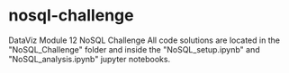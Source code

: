 # nosql-challenge
DataViz Module 12 NoSQL Challenge
    All code solutions are located in the "NoSQL_Challenge" folder and inside the "NoSQL_setup.ipynb" and "NoSQL_analysis.ipynb" jupyter notebooks.